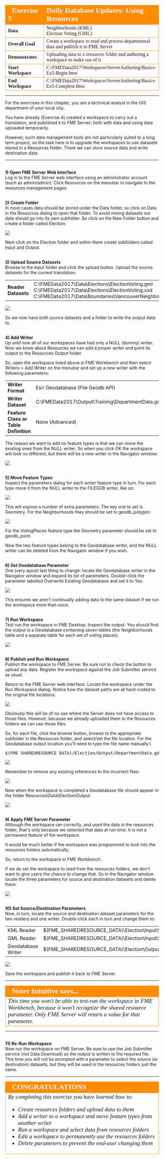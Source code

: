 <!--Exercise Section-->

<table style="border-spacing: 0px;border-collapse: collapse;font-family:serif">
<tr>
<td width=25% style="vertical-align:middle;background-color:darkorange;border: 2px solid darkorange">
<i class="fa fa-cogs fa-lg fa-pull-left fa-fw" style="color:white;padding-right: 12px;vertical-align:text-top"></i>
<span style="color:white;font-size:x-large;font-weight: bold">Exercise 5</span>
</td>
<td style="border: 2px solid darkorange;background-color:darkorange;color:white">
<span style="color:white;font-size:x-large;font-weight: bold">Daily Database Updates: Using Resources</span>
</td>
</tr>

<tr>
<td style="border: 1px solid darkorange; font-weight: bold">Data</td>
<td style="border: 1px solid darkorange">Neighborhoods (KML)<br>Election Voting (GML)</td>
</tr>

<tr>
<td style="border: 1px solid darkorange; font-weight: bold">Overall Goal</td>
<td style="border: 1px solid darkorange">Create a workspace to read and process departmental data and publish it to FME Server</td>
</tr>

<tr>
<td style="border: 1px solid darkorange; font-weight: bold">Demonstrates</td>
<td style="border: 1px solid darkorange">Uploading data to a resources folder and authoring a workspace to make use of it</td>
</tr>

<tr>
<td style="border: 1px solid darkorange; font-weight: bold">Start Workspace</td>
<td style="border: 1px solid darkorange">C:\FMEData2017\Workspaces\ServerAuthoring\Basics-Ex5-Begin.fmw</td>
</tr>

<tr>
<td style="border: 1px solid darkorange; font-weight: bold">End Workspace</td>
<td style="border: 1px solid darkorange">C:\FMEData2017\Workspaces\ServerAuthoring\Basics-Ex5-Complete.fmw</td>
</tr>

</table>

---

For the exercises in this chapter, you are a technical analyst in the GIS department of your local city. 

You have already (Exercise 4) created a workspace to carry out a translation, and published it to FME Server; both with data and using data uploaded temporarily. 

However, such data management tools are not particularly suited to a long term project, so the task here is to upgrade the workspaces to use datasets stored in a Resources folder. There we can store source data and write destination data.

---

<br>**1) Open FME Server Web Interface**
<br>Log in to the FME Server web interface using an administrator account (such as admin/admin). Click Resources on the menubar to navigate to the resources management pages.


<br>**2) Create Folder**
<br>In most cases data should be stored under the Data folder, so click on Data in the Resources dialog to open that folder. To avoid mixing datasets our data should go into its own subfolder. So click on the New Folder button and create a folder called Election:

![](./Images/Img1.247.Ex5.TempUnselectFile.png)

Next click on the Election folder and within there create subfolders called Input and Output.


<br>**3) Upload Source Datasets**
<br>Browse to the Input folder and click the upload button. Upload the source datasets for the current translation: 

<table style="border: 0px">

<tr>
<td style="font-weight: bold">Reader Datasets</td>
<td style="">C:\FMEData2017\Data\Elections\ElectionVoting.gml<br>C:\FMEData2017\Data\Elections\ElectionVoting.xsd<br>C:\FMEData2017\Data\Boundaries\VancouverNeighborhoods.kml</td>
</tr>

</table>

![](./Images/Img1.248.Ex5.UploadedFiles.png)

So we now have both source datasets and a folder to write the output data to.


<br>**4) Add Writer**
<br>Up until now all of our workspaces have had only a NULL (dummy) writer. Now we know about Resources we can add a proper writer and point its output to the Resources Output folder.

So, open the workspace listed above in FME Workbench and then select Writers &gt; Add Writer on the menubar and set up a new writer with the following parameters:

<table style="border: 0px">

<tr>
<td style="font-weight: bold">Writer Format</td>
<td style="">Esri Geodatabase (File Geodb API)</td>
</tr>

<tr>
<td style="font-weight: bold">Writer Dataset</td>
<td style="">C:\FMEData2017\Output\Training\DepartmentData.gdb</td>
</tr>

<tr>
<td style="font-weight: bold">Feature Class or Table Definition</td>
<td style="">None (Advanced)</td>
</tr>

</table>

The reason we want to add no feature types is that we can move the existing ones from the NULL writer. So when you click OK the workspace will look no different, but there will be a new writer in the Navigator window:

![](./Images/Img1.249.Ex5.AddedGeodatabaseWriter.png)


<br>**5) Move Feature Types**
<br>Inspect the parameters dialog for each writer feature type in turn. For each type move it from the NULL writer to the FILEGDB writer, like so: 

![](./Images/Img1.250.Ex5.MoveAFeatureType.png)

This will expose a number of extra parameters. The key one to set is Geometry. For the Neighborhoods they should be set to geodb_polygon:

![](./Images/Img1.251.Ex5.TheBanyanTree.png)

For the VotingPlaces feature type the Geometry parameter should be set to geodb_point.

Now the two feature types belong to the Geodatabase writer, and the NULL writer can be deleted from the Navigator window if you wish.


<br>**6) Set Geodatabase Parameter**
<br>One (very quick) last thing to change: locate the Geodatabase writer in the Navigator window and expand its list of parameters. Double-click the parameter labelled Overwrite Existing Geodatabase and set it to Yes:

![](./Images/Img1.253.Ex5.OverwriteGeodatabaseParameter.png)

This ensures we aren't continually adding data to the same dataset if we run the workspace more than once.


<br>**7) Run Workspace**
<br>Test run the workspace in FME Desktop. Inspect the output. You should find the output is a Geodatabase containing seven tables (the Neighborhoods table and a separate table for each set of voting places).

![](./Images/Img1.252.Ex5.OutputTables.png)


<br>**8) Publish and Run Workspace**
<br>Publish the workspace to FME Server. Be sure not to check the button to upload any data. Register the workspace against the Job Submitter service as usual.

Return to the FME Server web interface. Locate the workspace under the Run Workspace dialog. Notice how the dataset paths are all hard-coded to the original file locations:

![](./Images/Img1.254.Ex5.HardCodedParameters.png)

Obviously this will be of no use where the Server does not have access to those files. However, because we already uploaded them to the Resources folders we can use those files.

So, for each file, click the browse button, browse to the appropriate subfolder in the Resources folder, and select/set the file location. For the Geodatabase output location you'll need to type the file name manually:\

<pre>
$(FME_SHAREDRESOURCE_DATA)/Election/Output/DepartmentData.gdb
</pre>

![](./Images/Img1.256.Ex5.SetGeodatabaseOutputAsAResource.png)

Remember to remove any existing references to the incorrect files:

![](./Images/Img1.255.Ex5.RemoveExistingReference.png)

Now when the workspace is completed a Geodatabase file should appear in the folder Resources\Data\Election\Output:

![](./Images/Img1.257.Ex5.OutputGeodatabaseInResourcesFolder.png)



<br>**9) Apply FME Server Parameter**
<br>Although the workspace ran correctly, and used the data in the resources folder, that's only because we selected that data at run time. It is not a permanent feature of the workspace.

It would be much better if the workspace was programmed to look into the resources folders automatically.

So, return to the workspace in FME Workbench. 

If we do set the workspace to read from the resources folders, we don't want to give users the chance to change that. So in the Navigator window locate the three parameters for source and destination datasets and delete them:

![](./Images/Img1.258.Ex5.DeleteThePublishedParameters.png)



<br>**10) Set Source/Destination Parameters**
<br>Now, in turn, locate the source and destination dataset parameters for the two readers and one writer. Double-click each in turn and change them to:

<table>
<tr><td>KML Reader</td><td>$(FME&#95;SHAREDRESOURCE&#95;DATA)\Election\Input\VancouverNeighborhoods.kml</td></tr>
<tr><td>GML Reader</td><td>$(FME&#95;SHAREDRESOURCE&#95;DATA)\Election\Input\ElectionVoting.gml</td></tr>
<tr><td>Geodatabase Writer</td><td>$(FME&#95;SHAREDRESOURCE&#95;DATA)\Election\Output\DepartmentData.gdb</td></tr>
</table>

![](./Images/Img1.259.Ex5.ResetDatasetParameters.png)

Save the workspace and publish it back to FME Server.

---

<!--Person X Says Section-->

<table style="border-spacing: 0px">
<tr>
<td style="vertical-align:middle;background-color:darkorange;border: 2px solid darkorange">
<i class="fa fa-quote-left fa-lg fa-pull-left fa-fw" style="color:white;padding-right: 12px;vertical-align:text-top"></i>
<span style="color:white;font-size:x-large;font-weight: bold;font-family:serif">Sister Intuitive says...</span>
</td>
</tr>

<tr>
<td style="border: 1px solid darkorange">
<span style="font-family:serif; font-style:italic; font-size:larger">
This time you won't be able to test-run the workspace in FME Workbench, because it won't recognize the shared resource parameter. Only FME Server will return a value for that parameter.
</span>
</td>
</tr>
</table>

---

<br>**11) Re-Run Workspace**
<br>Now run the workspace on FME Server. Be sure to use the Job Submitter service (not Data Download) so the output is written to the required file. This time you will not be prompted with a parameter to select the source (or destination) datasets, but they will be used in the resources folders just the same.

---

<!--Exercise Congratulations Section--> 

<table style="border-spacing: 0px">
<tr>
<td style="vertical-align:middle;background-color:darkorange;border: 2px solid darkorange">
<i class="fa fa-thumbs-o-up fa-lg fa-pull-left fa-fw" style="color:white;padding-right: 12px;vertical-align:text-top"></i>
<span style="color:white;font-size:x-large;font-weight: bold;font-family:serif">CONGRATULATIONS</span>
</td>
</tr>

<tr>
<td style="border: 1px solid darkorange">
<span style="font-family:serif; font-style:italic; font-size:larger">
By completing this exercise you have learned how to:
<br>
<ul><li>Create resources folders and upload data to them</li>
<li>Add a writer to a workspace and move feature types from another writer</li>
<li>Run a workspace and select data from resources folders</li>
<li>Edit a workspace to permanently use the resources folders</li>
<li>Delete parameters to prevent the end-user changing them</li></ul>
</span>
</td>
</tr>
</table>
